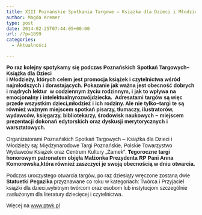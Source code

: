 ```yaml
---
title: XIII Poznańskie Spotkania Targowe – Książka dla Dzieci i Młodzieży 2014
author: Magda Kremer
type: post
date: 2014-02-25T07:44:05+00:00
url: /?p=1899
categories:
  - Aktualności

---
```

<span style="font-family: Calibri,sans-serif;"><b>Po raz kolejny spotykamy się podczas Poznańskich </b></span><span style="font-family: Calibri,sans-serif;"><b>Spotkań </b></span><span style="font-family: Calibri,sans-serif;"><b>Targowych</b></span><span style="font-family: Calibri,sans-serif;"><b>&#8211;</b></span><span style="font-family: Calibri,sans-serif;"><b>Książka </b></span><span style="font-family: Calibri,sans-serif;"><b>dla </b></span><span style="font-family: Calibri,sans-serif;"><b>Dzieci<br /> i </b></span><span style="font-family: Calibri,sans-serif;"><b>Młodzieży, których celem jest </b></span><span style="font-family: Calibri,sans-serif;"><b>promocja </b></span><span style="font-family: Calibri,sans-serif;"><b>książek </b></span><span style="font-family: Calibri,sans-serif;"><b>i </b></span><span style="font-family: Calibri,sans-serif;"><b>czytelnictwa </b></span><span style="font-family: Calibri,sans-serif;"><b>wśród </b></span><span style="font-family: Calibri,sans-serif;"><b>najmłodszych</b></span><span style="font-family: Calibri,sans-serif;"><b> i dorastających. P</b></span><span style="font-family: Calibri,sans-serif;"><b>okazanie </b></span><span style="font-family: Calibri,sans-serif;"><b>jak</b></span><span style="font-family: Calibri,sans-serif;"><b> ważna jest </b></span><span style="font-family: Calibri,sans-serif;"><b>obecność </b></span><span style="font-family: Calibri,sans-serif;"><b>dobrych </b></span><span style="font-family: Calibri,sans-serif;"><b>i </b></span><span style="font-family: Calibri,sans-serif;"><b>mądrych </b></span><span style="font-family: Calibri,sans-serif;"><b>lektur  w </b></span><span style="font-family: Calibri,sans-serif;"><b>codziennym </b></span><span style="font-family: Calibri,sans-serif;"><b>życiu </b></span><span style="font-family: Calibri,sans-serif;"><b>rodzinnym, </b></span><span style="font-family: Calibri,sans-serif;"><b>i </b></span><span style="font-family: Calibri,sans-serif;"><b>jak</b></span><span style="font-family: Calibri,sans-serif;"><b> to </b></span><span style="font-family: Calibri,sans-serif;"><b>wpływa </b></span><span style="font-family: Calibri,sans-serif;"><b>na </b></span><span style="font-family: Calibri,sans-serif;"><b>emocjonalny </b></span><span style="font-family: Calibri,sans-serif;"><b>i </b></span><span style="font-family: Calibri,sans-serif;"><b>intelektualny</b></span><span style="font-family: Calibri,sans-serif;"><b>rozwój</b></span><span style="font-family: Calibri,sans-serif;"><b>dziecka.  </b></span><span style="font-family: Calibri,sans-serif;"><b>Adresatami </b></span><span style="font-family: Calibri,sans-serif;"><b>targów </b></span><span style="font-family: Calibri,sans-serif;"><b>są </b></span><span style="font-family: Calibri,sans-serif;"><b>więc </b></span><span style="font-family: Calibri,sans-serif;"><b>przede </b></span><span style="font-family: Calibri,sans-serif;"><b>wszystkim </b></span><span style="font-family: Calibri,sans-serif;"><b>dzieci,</b></span><span style="font-family: Calibri,sans-serif;"><b>młodzież </b></span><span style="font-family: Calibri,sans-serif;"><b>i </b></span><span style="font-family: Calibri,sans-serif;"><b>ich</b></span><span style="font-family: Calibri,sans-serif;"><b> rodziny. </b></span><span style="font-family: Calibri,sans-serif;"><b>Ale </b></span><span style="font-family: Calibri,sans-serif;"><b>nie </b></span><span style="font-family: Calibri,sans-serif;"><b>tylko</b></span><span style="font-family: Calibri,sans-serif;"><b>&#8211;</b></span><span style="font-family: Calibri,sans-serif;"><b>targi </b></span><span style="font-family: Calibri,sans-serif;"><b>te </b></span><span style="font-family: Calibri,sans-serif;"><b>są </b></span><span style="font-family: Calibri,sans-serif;"><b>również </b></span><span style="font-family: Calibri,sans-serif;"><b>ważnym </b></span><span style="font-family: Calibri,sans-serif;"><b>miejscem </b></span><span style="font-family: Calibri,sans-serif;"><b>spotkań </b></span><span style="font-family: Calibri,sans-serif;"><b>pisarzy, </b></span><span style="font-family: Calibri,sans-serif;"><b>tłumaczy, </b></span><span style="font-family: Calibri,sans-serif;"><b>ilustratorów, </b></span><span style="font-family: Calibri,sans-serif;"><b>wydawców, </b></span><span style="font-family: Calibri,sans-serif;"><b>księgarzy, </b></span><span style="font-family: Calibri,sans-serif;"><b>bibliotekarzy,</b></span><span style="font-family: Calibri,sans-serif;"><b> środowisk </b></span><span style="font-family: Calibri,sans-serif;"><b>naukowych</b></span><span style="font-family: Calibri,sans-serif;"><b> – </b></span><span style="font-family: Calibri,sans-serif;"><b>miejscem </b></span><span style="font-family: Calibri,sans-serif;"><b>prezentacji </b></span><span style="font-family: Calibri,sans-serif;"><b>dokonań </b></span><span style="font-family: Calibri,sans-serif;"><b>edytorskich</b></span><span style="font-family: Calibri,sans-serif;"><b> oraz </b></span><span style="font-family: Calibri,sans-serif;"><b>dyskusji </b></span><span style="font-family: Calibri,sans-serif;"><b>merytorycznych </b></span><span style="font-family: Calibri,sans-serif;"><b>i </b></span><span style="font-family: Calibri,sans-serif;"><b>warsztatowych.</b></span>

 

<span style="font-family: Calibri,sans-serif;">Organizatorami </span><span style="font-family: Calibri,sans-serif;">Poznańskich </span><span style="font-family: Calibri,sans-serif;">Spotkań </span><span style="font-family: Calibri,sans-serif;">Targowych</span> <span style="font-family: Calibri,sans-serif;">– </span><span style="font-family: Calibri,sans-serif;">Książka </span><span style="font-family: Calibri,sans-serif;">dla</span> <span style="font-family: Calibri,sans-serif;">Dzieci </span><span style="font-family: Calibri,sans-serif;">i </span><span style="font-family: Calibri,sans-serif;">Młodzieży </span><span style="font-family: Calibri,sans-serif;">są: </span><span style="font-family: Calibri,sans-serif;">Międzynarodowe </span><span style="font-family: Calibri,sans-serif;">Targi </span><span style="font-family: Calibri,sans-serif;">Poznańskie,</span> <span style="font-family: Calibri,sans-serif;">Polskie </span><span style="font-family: Calibri,sans-serif;">Towarzystwo </span><span style="font-family: Calibri,sans-serif;">Wydawców </span><span style="font-family: Calibri,sans-serif;">Książek</span> <span style="font-family: Calibri,sans-serif;">oraz </span><span style="font-family: Calibri,sans-serif;">Centrum </span><span style="font-family: Calibri,sans-serif;">Kultury</span> <span style="font-family: Calibri,sans-serif;">„</span><span style="font-family: Calibri,sans-serif;">Zamek</span><span style="font-family: Calibri,sans-serif;">”</span><span style="font-family: Calibri,sans-serif;">.</span><span style="font-family: Calibri,sans-serif;"><b> Tegoroczne </b></span><span style="font-family: Calibri,sans-serif;"><b>targi </b></span><span style="font-family: Calibri,sans-serif;"><b>honorowym</b></span><span style="font-family: Calibri,sans-serif;"><b> patronatem </b></span><span style="font-family: Calibri,sans-serif;"><b>objęła </b></span><span style="font-family: Calibri,sans-serif;"><b>Małżonka</b></span><span style="font-family: Calibri,sans-serif;"><b> Prezydenta </b></span><span style="font-family: Calibri,sans-serif;"><b>RP </b></span><span style="font-family: Calibri,sans-serif;"><b>Pani </b></span><span style="font-family: Calibri,sans-serif;"><b>Anna </b></span><span style="font-family: Calibri,sans-serif;"><b>Komorowska,</b></span><span style="font-family: Calibri,sans-serif;"><b>która </b></span><span style="font-family: Calibri,sans-serif;"><b>również </b></span><span style="font-family: Calibri,sans-serif;"><b>zaszczyci </b></span><span style="font-family: Calibri,sans-serif;"><b>je </b></span><span style="font-family: Calibri,sans-serif;"><b>swoją </b></span><span style="font-family: Calibri,sans-serif;"><b>obecnością </b></span><span style="font-family: Calibri,sans-serif;"><b>w </b></span><span style="font-family: Calibri,sans-serif;"><b>dniu </b></span><span style="font-family: Calibri,sans-serif;"><b>otwarcia.</b></span>

 

<span style="font-family: Calibri,sans-serif;">P</span><span style="font-family: Calibri,sans-serif;">odczas </span><span style="font-family: Calibri,sans-serif;">uroczystego </span><span style="font-family: Calibri,sans-serif;">otwarcia</span> <span style="font-family: Calibri,sans-serif;">targów,</span> <span style="font-family: Calibri,sans-serif;">po raz dziesiąty </span><span style="font-family: Calibri,sans-serif;">wręczone </span><span style="font-family: Calibri,sans-serif;">zostaną </span><span style="font-family: Calibri,sans-serif;">dwie </span><span style="font-family: Calibri,sans-serif;"><b>Statuetki </b></span><span style="font-family: Calibri,sans-serif;"><b>Pegazika </b></span><span style="font-family: Calibri,sans-serif;">przyznawane </span><span style="font-family: Calibri,sans-serif;">co </span><span style="font-family: Calibri,sans-serif;">roku </span><span style="font-family: Calibri,sans-serif;">w </span><span style="font-family: Calibri,sans-serif;">kategoriach: </span><span style="font-family: Calibri,sans-serif;">Twórca </span><span style="font-family: Calibri,sans-serif;">i </span><span style="font-family: Calibri,sans-serif;">Przyjaciel </span><span style="font-family: Calibri,sans-serif;">książki </span><span style="font-family: Calibri,sans-serif;">dla </span><span style="font-family: Calibri,sans-serif;">dzieci,</span><span style="font-family: Calibri,sans-serif;">wybitnym </span><span style="font-family: Calibri,sans-serif;">twórcom </span><span style="font-family: Calibri,sans-serif;">oraz</span> <span style="font-family: Calibri,sans-serif;">osobom</span> <span style="font-family: Calibri,sans-serif;">lub </span><span style="font-family: Calibri,sans-serif;">instytucjom</span> <span style="font-family: Calibri,sans-serif;">szczególnie </span><span style="font-family: Calibri,sans-serif;">zasłużonym </span><span style="font-family: Calibri,sans-serif;">dla </span><span style="font-family: Calibri,sans-serif;">literatury</span> <span style="font-family: Calibri,sans-serif;">dziecięcej</span> <span style="font-family: Calibri,sans-serif;">i </span><span style="font-family: Calibri,sans-serif;">czytelnictwa.</span>

<span style="font-family: Calibri,sans-serif;">Więcej na www.ptwk.pl</span>

 

